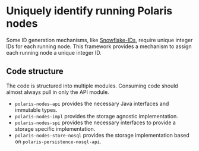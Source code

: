 <!--
  Licensed to the Apache Software Foundation (ASF) under one
  or more contributor license agreements.  See the NOTICE file
  distributed with this work for additional information
  regarding copyright ownership.  The ASF licenses this file
  to you under the Apache License, Version 2.0 (the
  "License"); you may not use this file except in compliance
  with the License.  You may obtain a copy of the License at
 
   http://www.apache.org/licenses/LICENSE-2.0
 
  Unless required by applicable law or agreed to in writing,
  software distributed under the License is distributed on an
  "AS IS" BASIS, WITHOUT WARRANTIES OR CONDITIONS OF ANY
  KIND, either express or implied.  See the License for the
  specific language governing permissions and limitations
  under the License.
-->

# Uniquely identify running Polaris nodes

Some ID generation mechanisms,
like [Snowflake-IDs](https://medium.com/@jitenderkmr/demystifying-snowflake-ids-a-unique-identifier-in-distributed-computing-72796a827c9d),
require unique integer IDs for each running node. This framework provides a mechanism to assign each running node a
unique integer ID.

## Code structure

The code is structured into multiple modules. Consuming code should almost always pull in only the API module.

* `polaris-nodes-api` provides the necessary Java interfaces and immutable types.
* `polaris-nodes-impl` provides the storage agnostic implementation.
* `polaris-nodes-spi` provides the necessary interfaces to provide a storage specific implementation.
* `polaris-nodes-store-nosql` provides the storage implementation based on `polaris-persistence-nosql-api`.
